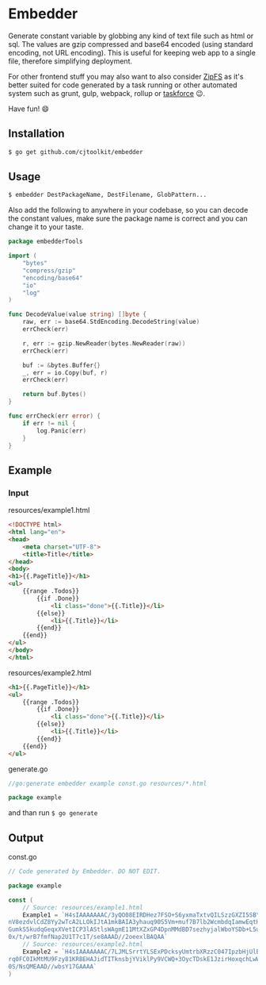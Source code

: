 # Embedder

Generate constant variable by globbing any kind of text file such as html or sql. The values are
gzip compressed and base64 encoded (using standard encoding, not URL encoding).  This is useful
for keeping web app to a single file, therefore simplifying deployment.

For other frontend stuff you may also want to also consider [ZipFS](https://github.com/cjtoolkit/zipfs)
as it's better suited for code generated by a task running or other automated system such as grunt, gulp,
webpack, rollup or [taskforce](https://github.com/cjtoolkit/taskforce) 😉.

Have fun! 😄

## Installation

```sh
$ go get github.com/cjtoolkit/embedder
```

## Usage

```sh
$ embedder DestPackageName, DestFilename, GlobPattern...
```

Also add the following to anywhere in your codebase, so you can decode the constant values, make sure the package name
is correct and you can change it to your taste.

```go
package embedderTools

import (
	"bytes"
	"compress/gzip"
	"encoding/base64"
	"io"
	"log"
)

func DecodeValue(value string) []byte {
	raw, err := base64.StdEncoding.DecodeString(value)
	errCheck(err)

	r, err := gzip.NewReader(bytes.NewReader(raw))
	errCheck(err)

	buf := &bytes.Buffer{}
	_, err = io.Copy(buf, r)
	errCheck(err)

	return buf.Bytes()
}

func errCheck(err error) {
	if err != nil {
		log.Panic(err)
	}
}
```

## Example

### Input

resources/example1.html
```html
<!DOCTYPE html>
<html lang="en">
<head>
    <meta charset="UTF-8">
    <title>Title</title>
</head>
<body>
<h1>{{.PageTitle}}</h1>
<ul>
    {{range .Todos}}
        {{if .Done}}
            <li class="done">{{.Title}}</li>
        {{else}}
            <li>{{.Title}}</li>
        {{end}}
    {{end}}
</ul>
</body>
</html>
```

resources/example2.html
```html
<h1>{{.PageTitle}}</h1>
<ul>
    {{range .Todos}}
        {{if .Done}}
            <li class="done">{{.Title}}</li>
        {{else}}
            <li>{{.Title}}</li>
        {{end}}
    {{end}}
</ul>
```

generate.go
```go
//go:generate embedder example const.go resources/*.html

package example
```

and than run `$ go generate`

## Output

const.go
```go
// Code generated by Embedder. DO NOT EDIT.

package example

const (
	// Source: resources/example1.html
	Example1 = `H4sIAAAAAAAC/3yQO08EIRDHez7FSO+S6yxmaTxtvQILSzzGXZI5SBYsDOG7G2A1WxgbHv/Hjwfe
nV8ezdvlCdZ8Yy2wTcA2LLOkIJtA1mkBAIA3yhauq90S5Vm+muf7B7lb2WcmbdqIamwEqtHF9+i+
GumkS5kudqGeqxXVetICP3lAStlsWAgmE11MtXZxGP4DpnMMdBD7sezhyjalWboYSDb+L5u9PhCI
0x/t/wrB7fmfNap2U1T7c1T/se8AAAD//2oeexlBAQAA`
	// Source: resources/example2.html
	Example2 = `H4sIAAAAAAAC/7LJMLSrrtYLSExPDcksyUmtrbXRzzC047IpzbHjUlBQUKiuLkrMS09V0AvJT8kv
rq0FC0IkMtMU9Fzy81KRBEHAJidTITknsbjYViklPy9VCWQ+3OycTDskE1JzirHoxqchLwWqHsa2
0S/NsQMEAAD//wbsY17GAAAA`
)
```